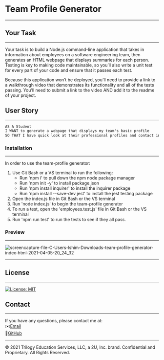 # Team Profile Generator
--------------------------------------------------------------------------------------------------------------------------------------------------

## Your Task
--------------------------------------------------------------------------------------------------------------------------------------------------

Your task is to build a Node.js command-line application that takes in information about employees on a software engineering team, then generates an HTML webpage that displays summaries for each person. Testing is key to making code maintainable, so you’ll also write a unit test for every part of your code and ensure that it passes each test.

Because this application won’t be deployed, you’ll need to provide a link to a walkthrough video that demonstrates its functionality and all of the tests passing. You’ll need to submit a link to the video AND add it to the readme of your project.


## User Story
--------------------------------------------------------------------------------------------------------------------------------------------------

```md
AS A Student
I WANT to generate a webpage that displays my team's basic profile
SO THAT I have quick look at their professional profiles and contact information
```

### Installation
--------------------------------------------------------------------------------------------------------------------------------------------------

In order to use the team-profile generator: 
1. Use Git Bash or a VS terminal to run the following: 
   * Run 'npm i' to pull down the npm node package manager
   * Run 'npm init -y' to install package.json
   * Run 'npm install inquirer' to install the inquirer package
   * Run 'npm install --save-dev jest' to install the jest testing package
2. Open the index.js file in Git Bash or the VS terminal
3. Run 'node index.js' to begin the team-profile generator
4. To run a test, open the 'employees.test.js' file in Git Bash or the VS terminal
5. Run 'npm run test' to run the tests to see if they all pass.


### Preview
--------------------------------------------------------------------------------------------------------------------------------------------------
![screencapture-file-C-Users-lshim-Downloads-team-profile-generator-index-html-2021-04-05-20_24_32](https://user-images.githubusercontent.com/76062539/113642067-f78fa800-964c-11eb-8ef0-bf16f6dccece.png)


---

## License
--------------------------------------------------------------------------------------------------------------------------------------------------
[![License: MIT](https://img.shields.io/badge/License-MIT-yellow.svg)](https://opensource.org/licenses/MIT)

## Contact
--------------------------------------------------------------------------------------------------------------------------------------------------
If you have any questions, please contact me at:\
✉️[Email](mailto:lshim1720@gmail.com)\
📂[GitHub](<https://github.com/lshim98>)


--------------------------------------------------------------------------------------------------------------------------------------------------
© 2021 Trilogy Education Services, LLC, a 2U, Inc. brand. Confidential and Proprietary. All Rights Reserved.
